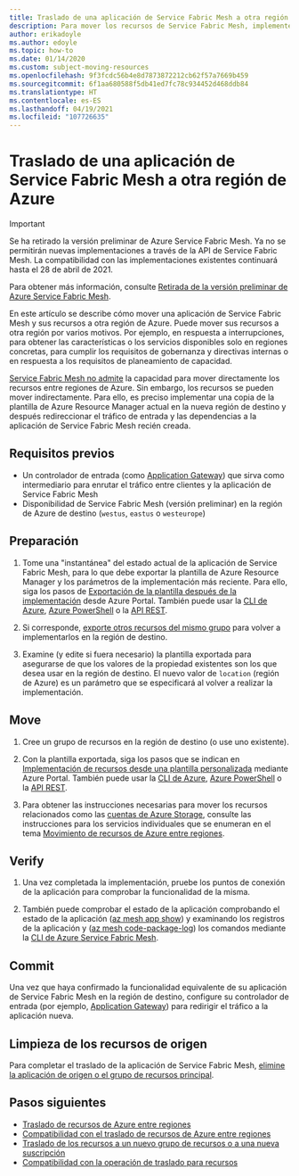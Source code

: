 ```yaml
---
title: Traslado de una aplicación de Service Fabric Mesh a otra región
description: Para mover los recursos de Service Fabric Mesh, implemente una copia de la plantilla actual en una nueva región de Azure.
author: erikadoyle
ms.author: edoyle
ms.topic: how-to
ms.date: 01/14/2020
ms.custom: subject-moving-resources
ms.openlocfilehash: 9f3fcdc56b4e8d7873872212cb62f57a7669b459
ms.sourcegitcommit: 6f1aa680588f5db41ed7fc78c934452d468ddb84
ms.translationtype: HT
ms.contentlocale: es-ES
ms.lasthandoff: 04/19/2021
ms.locfileid: "107726635"
---
```

# <a name="move-a-service-fabric-mesh-application-to-another-azure-region"></a>Traslado de una aplicación de Service Fabric Mesh a otra región de Azure

> [!IMPORTANT]
> Se ha retirado la versión preliminar de Azure Service Fabric Mesh. Ya no se permitirán nuevas implementaciones a través de la API de Service Fabric Mesh. La compatibilidad con las implementaciones existentes continuará hasta el 28 de abril de 2021.
> 
> Para obtener más información, consulte [Retirada de la versión preliminar de Azure Service Fabric Mesh](https://azure.microsoft.com/updates/azure-service-fabric-mesh-preview-retirement/).

En este artículo se describe cómo mover una aplicación de Service Fabric Mesh y sus recursos a otra región de Azure. Puede mover sus recursos a otra región por varios motivos. Por ejemplo, en respuesta a interrupciones, para obtener las características o los servicios disponibles solo en regiones concretas, para cumplir los requisitos de gobernanza y directivas internas o en respuesta a los requisitos de planeamiento de capacidad.

 [Service Fabric Mesh no admite](../azure-resource-manager/management/move-support-resources.md#microsoftservicefabricmesh) la capacidad para mover directamente los recursos entre regiones de Azure. Sin embargo, los recursos se pueden mover indirectamente. Para ello, es preciso implementar una copia de la plantilla de Azure Resource Manager actual en la nueva región de destino y después redireccionar el tráfico de entrada y las dependencias a la aplicación de Service Fabric Mesh recién creada.

## <a name="prerequisites"></a>Requisitos previos

* Un controlador de entrada (como [Application Gateway](../application-gateway/index.yml)) que sirva como intermediario para enrutar el tráfico entre clientes y la aplicación de Service Fabric Mesh
* Disponibilidad de Service Fabric Mesh (versión preliminar) en la región de Azure de destino (`westus`, `eastus` o `westeurope`)

## <a name="prepare"></a>Preparación

1. Tome una "instantánea" del estado actual de la aplicación de Service Fabric Mesh, para lo que debe exportar la plantilla de Azure Resource Manager y los parámetros de la implementación más reciente. Para ello, siga los pasos de [Exportación de la plantilla después de la implementación](../azure-resource-manager/templates/export-template-portal.md#export-template-after-deployment) desde Azure Portal. También puede usar la [CLI de Azure](../azure-resource-manager/management/manage-resource-groups-cli.md#export-resource-groups-to-templates), [Azure PowerShell](../azure-resource-manager/management/manage-resource-groups-powershell.md#export-resource-groups-to-templates) o la [API REST](/rest/api/resources/resourcegroups/exporttemplate).

2. Si corresponde, [exporte otros recursos del mismo grupo](../azure-resource-manager/templates/export-template-portal.md#export-template-from-a-resource-group) para volver a implementarlos en la región de destino.

3. Examine (y edite si fuera necesario) la plantilla exportada para asegurarse de que los valores de la propiedad existentes son los que desea usar en la región de destino. El nuevo valor de `location` (región de Azure) es un parámetro que se especificará al volver a realizar la implementación.

## <a name="move"></a>Move

1. Cree un grupo de recursos en la región de destino (o use uno existente).

2. Con la plantilla exportada, siga los pasos que se indican en [Implementación de recursos desde una plantilla personalizada](../azure-resource-manager/templates/deploy-portal.md#deploy-resources-from-custom-template) mediante Azure Portal. También puede usar la [CLI de Azure](../azure-resource-manager/templates/deploy-cli.md), [Azure PowerShell](../azure-resource-manager/templates/deploy-powershell.md) o la [API REST](../azure-resource-manager/templates/deploy-rest.md).

3. Para obtener las instrucciones necesarias para mover los recursos relacionados como las [cuentas de Azure Storage](../storage/common/storage-account-move.md), consulte las instrucciones para los servicios individuales que se enumeran en el tema [Movimiento de recursos de Azure entre regiones](../azure-resource-manager/management/move-resources-overview.md#move-resources-across-regions).

## <a name="verify"></a>Verify

1. Una vez completada la implementación, pruebe los puntos de conexión de la aplicación para comprobar la funcionalidad de la misma.

2. También puede comprobar el estado de la aplicación comprobando el estado de la aplicación ([az mesh app show](/cli/azure/ext/mesh/mesh/app#ext-mesh-az-mesh-app-show)) y examinando los registros de la aplicación y ([az mesh code-package-log](/cli/azure/ext/mesh/mesh/code-package-log)) los comandos mediante la [CLI de Azure Service Fabric Mesh](./service-fabric-mesh-quickstart-deploy-container.md#set-up-service-fabric-mesh-cli).

## <a name="commit"></a>Commit

Una vez que haya confirmado la funcionalidad equivalente de su aplicación de Service Fabric Mesh en la región de destino, configure su controlador de entrada (por ejemplo, [Application Gateway](../application-gateway/redirect-overview.md)) para redirigir el tráfico a la aplicación nueva.

## <a name="clean-up-source-resources"></a>Limpieza de los recursos de origen

Para completar el traslado de la aplicación de Service Fabric Mesh, [elimine la aplicación de origen o el grupo de recursos principal](../azure-resource-manager/management/delete-resource-group.md).

## <a name="next-steps"></a>Pasos siguientes

* [Traslado de recursos de Azure entre regiones](../azure-resource-manager/management/move-resources-overview.md#move-resources-across-regions)
* [Compatibilidad con el traslado de recursos de Azure entre regiones](../azure-resource-manager/management/move-support-resources.md)
* [Traslado de los recursos a un nuevo grupo de recursos o a una nueva suscripción](../azure-resource-manager/management/move-resource-group-and-subscription.md)
* [Compatibilidad con la operación de traslado para recursos](../azure-resource-manager/management/move-support-resources.md
)
